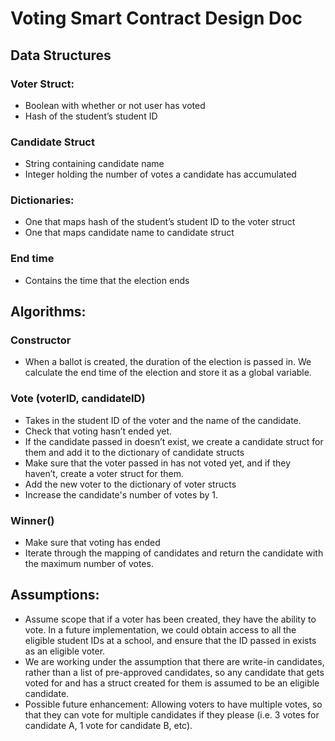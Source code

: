 # Voting Smart Contract Design Doc

## Data Structures

### Voter Struct:
- Boolean with whether or not user has voted
- Hash of the student’s student ID

### Candidate Struct
- String containing candidate name
- Integer holding the number of votes a candidate has accumulated

### Dictionaries:
- One that maps hash of the student’s student ID to the voter struct
- One that maps candidate name to candidate struct

### End time
- Contains the time that the election ends

## Algorithms:

### Constructor
- When a ballot is created, the duration of the election is passed in. We calculate the end time of the election and store it as a global variable.

### Vote (voterID, candidateID)
- Takes in the student ID of the voter and the name of the candidate. 
- Check that voting hasn’t ended yet.
- If the candidate passed in doesn’t exist, we create a candidate struct for them and add it to the dictionary of candidate structs
- Make sure that the voter passed in has not voted yet, and if they haven’t, create a voter struct for them.
- Add the new voter to the dictionary of voter structs
- Increase the candidate's number of votes by 1.

### Winner()
- Make sure that voting has ended
- Iterate through the mapping of candidates and return the candidate with the maximum number of votes.

## Assumptions:
- Assume scope that if a voter has been created, they have the ability to vote. In a future implementation, we could obtain access to all the eligible student IDs at a school, and ensure that the ID passed in exists as an eligible voter. 
- We are working under the assumption that there are write-in candidates, rather than a list of pre-approved candidates, so any candidate that gets voted for and has a struct created for them is assumed to be an eligible candidate. 
- Possible future enhancement: Allowing voters to have multiple votes, so that they can vote for multiple candidates if they please (i.e. 3 votes for candidate A, 1 vote for candidate B, etc).
